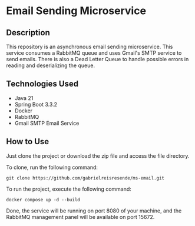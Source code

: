 # Email Sending Microservice

## Description
This repository is an asynchronous email sending microservice.
This service consumes a RabbitMQ queue and uses Gmail's SMTP service to send emails.
There is also a Dead Letter Queue to handle possible errors in reading and deserializing the queue.

## Technologies Used
- Java 21
- Spring Boot 3.3.2
- Docker
- RabbitMQ
- Gmail SMTP Email Service

## How to Use
Just clone the project or download the zip file and access the file directory.

To clone, run the following command:
```
git clone https://github.com/gabrielreisresende/ms-email.git
```

To run the project, execute the following command:
```
docker compose up -d --build
```
Done, the service will be running on port 8080 of your machine, and the RabbitMQ management panel will be available on port 15672.
